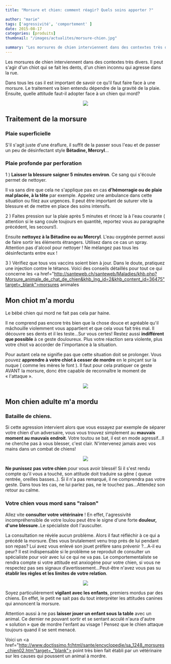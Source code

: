 ```yaml
---
title: "Morsure et chien: comment réagir? Quels soins apporter ?"

author: "marie"
tags: ['agressivité', 'comportement' ]
date: 2015-08-17
categories: [produits]
thumbnail: "/images/actualites/morsure-chien.jpg"

summary: "Les morsures de chien interviennent dans des contextes très divers ; Il peut s'agir d'un chiot qui se fait les dents, d'un chien inconnu qui agresse dans la rue.."
---
```


Les morsures de chien interviennent dans des contextes très divers. Il peut s'agir d'un chiot qui se fait les dents, d'un chien inconnu qui agresse dans la rue.


Dans tous les cas il est important de savoir ce qu'il faut faire face à une morsure. Le traitement va bien entendu dépendre de la gravité de la plaie.
Ensuite, quelle attitude faut-il adopter face à un chien qui mord?


<p align="center"><img src="/images/actualites/morsure-chien.jpg"></p>

## Traitement de la morsure ##
### Plaie superficielle ###
S'il s'agit juste d'une éraflure, il suffit de la passer sous l'eau et de passer un peu de désinfectant style <b>Bétadine, Mercryl</b>...


### Plaie profonde par perforation ###
1 ) <b>Laisser la blessure saigner 5 minutes environ</b>. Ce sang qui s'écoule permet de nettoyer.

 Il va sans dire que cela ne s'applique pas en cas <b>d’hémorragie ou de plaie mal placée, à la tête</b> par exemple. Appelez une ambulance dans cette situation ou filez aux urgences. Il peut être important de suturer vite la blessure et de mettre en place des soins intensifs.

 2 ) Faites pression sur la plaie après 5 minutes et rincez la à l'eau courante ( attention si le sang coule toujours en quantité, reportez vous au paragraphe précédent, les secours!).

  Ensuite <b>nettoyez à la Bétadine ou au Mercryl</b>. L'eau oxygénée permet aussi de faire sortir les éléments étrangers. Utilisez dans ce cas un spray. Attention pas d'alcool pour nettoyer ! Ne mélangez pas tous les désinfectants entre eux !

  3 ) Vérifiez que tous vos vaccins soient bien à jour. Dans le doute, pratiquez une injection contre le tétanos. Voici des conseils détaillés pour tout ce qui concerne les <a href="http://santeweb.ch/santeweb/Maladies/khb.php?Morsure_animale_de_chat_de_chien&khb_lng_id=2&khb_content_id=36475"target=_blank">morsures animales</a>




## Mon chiot m'a mordu ##

Le bébé chien qui mord ne fait pas cela par haine.

Il ne comprend pas encore très bien que la chose douce et agréable qu'il mâchouille violemment vous appartient et que cela vous fait très mal. Il découvre ses dents et il les teste...Sur vous certes! Restez aussi <b>indifférent que possible</b> à ce geste douloureux. Plus votre réaction sera violente, plus votre chiot va accorder de l'importance à la situation.

Pour autant cela ne signifie pas que cette situation doit se prolonger. Vous pouvez <b>apprendre à votre chiot à cesser de mordre</b> en le pinçant sur la nuque ( comme les mères le font ). Il faut pour cela pratiquer ce geste AVANT la morsure, donc être capable de reconnaître le moment de « l'attaque ».

<p align="center"><img src="/images/actualites/puppy-bite.jpg"></p>


## Mon chien adulte m'a mordu ##
###  Bataille de chiens. ###
Si cette agression intervient alors que vous essayez par exemple de séparer votre chien d'un adversaire, vous vous trouvez simplement au <b>mauvais moment au mauvais endroit</b>. Votre toutou se bat, il est en mode agressif...Il ne cherche pas à vous blesser, c'est clair. N'intervenez jamais avec vos mains dans un combat de chiens!
<p align="center"><img src="/images/actualites/Bagarre_Chien_2.jpg"</p>

<b>Ne punissez pas votre chien</b> pour vous avoir blessé! Si il s'est rendu compte qu'il vous a touché, son attitude doit traduire sa gêne ( queue rentrée, oreilles basses..). Si il n'a pas remarqué, il ne comprendra pas votre geste. Dans tous les cas, ne lui parlez pas, ne le touchez pas...Attendez son retour au calme.



### Votre chien vous mord sans "raison" ###

Allez vite <b>consulter votre vétérinaire</b> ! En effet, l'agressivité incompréhensible de votre loulou peut être le signe d'une forte <b>douleur, d'une blessure</b>..Le spécialiste doit l'ausculter.


La consultation ne révèle aucun problème. Alors il faut réfléchir à ce qui a précédé la morsure. Étes vous brutalement venu trop prés de lui pendant son repas? Lui avez vous enlevé son jouet préfère sans prévenir ?...A-il eu peur? Il est indispensable si le problème se reproduit de consulter un spécialiste pour voir avec lui ce qui ne va pas. Le comportementaliste se rendra compte si votre attitude est anxiogéne pour votre chien, si vous ne respectez pas ses signaux d’avertissement...Peut-être n'avez vous pas su <b>établir les règles et les limites de votre relation</b>.

<p align="center"><img src="/images/actualites/dog-kid.jpg"></p>


Soyez particulièrement <b>vigilant avec les enfants</b>, premiers mordus par des chiens. En effet, le petit ne sait pas du tout interpréter les attitudes canines qui annoncent la morsure.

Attention aussi à ne pas <b>laisser jouer un enfant sous la table</b> avec un animal. Ce dernier ne pouvant sortir et se sentant acculé n'aura d'autre « solution » que de mordre l'enfant au visage !
Pensez que le chien attaque toujours quand il se sent menacé.

Voici un <a href="http://www.doctissimo.fr/html/sante/encyclopedie/sa_1248_morsures_chien02.htm"target=_"blank"> point</a> très bien fait établi par un vétérinaire sur les causes qui poussent un animal à mordre.



